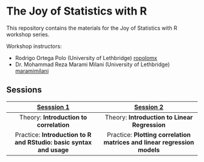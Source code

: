 # The Joy of Statistics with R

This repository contains the materials for the Joy of Statistics with R workshop series.

Workshop instructors:

* Rodrigo Ortega Polo (University of Lethbridge) [ropolomx](github.com/ropolomx)
* Dr. Mohammad Reza Marami Milani (University of Lethbridge) [maramimilani](github.com/maramimilani)

Sessions
--------

|[Sesssion 1](session1_intro)                                        |[Session 2](session2_correlation_regression)  |
|:------------------------------------------------------------------:|:--------------------------------------------:|
|Theory: **Introduction to correlation**                             | Theory: **Introduction to Linear Regression**|
|Practice: **Introduction to R and RStudio: basic syntax and usage** | Practice: **Plotting correlation matrices and linear regression models**|
